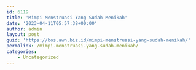 ```yaml
---
id: 6119
title: 'Mimpi Menstruasi Yang Sudah Menikah'
date: '2023-04-11T05:57:38+00:00'
author: admin
layout: post
guid: 'https://bos.awn.biz.id/mimpi-menstruasi-yang-sudah-menikah/'
permalink: /mimpi-menstruasi-yang-sudah-menikah/
categories:
    - Uncategorized
---
```


